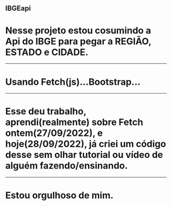 ## IBGEapi
# Nesse projeto estou cosumindo a Api do IBGE para pegar a REGIÃO, ESTADO e CIDADE.
-------
# Usando Fetch(js)...Bootstrap...
-----
# Esse deu trabalho, aprendi(realmente) sobre Fetch ontem(27/09/2022), e hoje(28/09/2022), já criei um código desse sem olhar tutorial ou vídeo de alguém  fazendo/ensinando.
-----
# Estou orgulhoso de mim.
